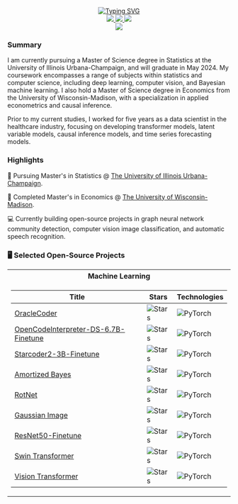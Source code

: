 <p align="center">
<a href="https://github.com/jordandeklerk">
    <img src="https://readme-typing-svg.demolab.com?font=Georgia&size=18&duration=2000&pause=100&multiline=true&width=500&height=80&lines=Jordan+Deklerk;Statistics+%7C+MS+Student+%7C+Data+Scientist;Deep+Learning+%7C+Coding+LLMs+%7C+Causal+Inference" alt="Typing SVG" />
</a>
<br/>

<a href="https://jordandeklerk.github.io">
    <img src="https://img.shields.io/badge/Website-red?style=flat-square">
</a>  
<!-- <a href="">
    <img src="https://img.shields.io/badge/PDF-Resume-red?style=flat-square&logo=adobe"> -->
</a>  
<a href="https://www.linkedin.com/in/jordandeklerk">
    <img src="https://img.shields.io/badge/-Linkedin-blue?style=flat-square&logo=linkedin">
</a>
<a href="mailto:deklerk3@illinois.edu">
    <img src="https://img.shields.io/badge/-Email-red?style=flat-square&logo=gmail&logoColor=white">

<br/> 

<a href="https://github.com/jordandeklerk">
    <img src="https://github-stats-alpha.vercel.app/api?username=jordandeklerk&cc=22272e&tc=37BCF6&ic=fff&bc=0000">
</a>

</p>

### Summary
I am currently pursuing a Master of Science degree in Statistics at the University of Illinois Urbana-Champaign, and will graduate in May 2024. My coursework encompasses a range of subjects within statistics and computer science, including deep learning, computer vision, and Bayesian machine learning. I also hold a Master of Science degree in Economics from the University of Wisconsin-Madison, with a specialization in applied econometrics and causal inference.

Prior to my current studies, I worked for five years as a data scientist in the healthcare industry, focusing on developing transformer models, latent variable models, causal inference models, and time series forecasting models.

### Highlights
📖 Pursuing Master's in Statistics @ [The University of Illinois Urbana-Champaign](https://stat.illinois.edu/academics/graduate-programs/ms-statistics). 

📖 Completed Master's in Economics @ [The University of Wisconsin-Madison](https://econ.wisc.edu).

💻 Currently building open-source projects in graph neural network community detection, computer vision image classification, and automatic speech recognition. 

### 🖥️ Selected Open-Source Projects
<table>
<tr><th>Machine Learning <tr><tr>
<tr><td>

|Title | Stars | Technologies|
|--|--|--|
| [OracleCoder](https://github.com/jordandeklerk/OracleCoder.git) | <img alt="Stars" src="https://img.shields.io/github/stars/jordandeklerk/OracleCoder?style=flat-square&labelColor=black"/> | ![PyTorch](https://img.shields.io/badge/PyTorch-black?style=flat-square&logo=pytorch)|
| [OpenCodeInterpreter-DS-6.7B-Finetune](https://github.com/jordandeklerk/OpenCodeInterpreter-Finetune-SQL.git) | <img alt="Stars" src="https://img.shields.io/github/stars/jordandeklerk/OpenCodeInterpreter-Finetune-SQL?style=flat-square&labelColor=black"/> | ![PyTorch](https://img.shields.io/badge/PyTorch-black?style=flat-square&logo=pytorch)|
| [Starcoder2-3B-Finetune](https://github.com/jordandeklerk/Starcoder2-Finetune-Code-Completion.git) | <img alt="Stars" src="https://img.shields.io/github/stars/jordandeklerk/Starcoder2-Finetune-Code-Completion?style=flat-square&labelColor=black"/> | ![PyTorch](https://img.shields.io/badge/PyTorch-black?style=flat-square&logo=pytorch)|
| [Amortized Bayes](https://github.com/jordandeklerk/amortized-bayes.git) | <img alt="Stars" src="https://img.shields.io/github/stars/jordandeklerk/amortized-bayes?style=flat-square&labelColor=black"/> | ![PyTorch](https://img.shields.io/badge/PyTorch-black?style=flat-square&logo=pytorch)|
| [RotNet](https://github.com/jordandeklerk/RotNet.git) | <img alt="Stars" src="https://img.shields.io/github/stars/jordandeklerk/RotNet?style=flat-square&labelColor=black"/> | ![PyTorch](https://img.shields.io/badge/PyTorch-black?style=flat-square&logo=pytorch)|
| [Gaussian Image](https://github.com/jordandeklerk/Gaussian-Image.git) | <img alt="Stars" src="https://img.shields.io/github/stars/jordandeklerk/Gaussian-Image?style=flat-square&labelColor=black"/> | ![PyTorch](https://img.shields.io/badge/PyTorch-black?style=flat-square&logo=pytorch)|
| [ResNet50-Finetune](https://github.com/jordandeklerk/ResNet-Finetune.git) | <img alt="Stars" src="https://img.shields.io/github/stars/jordandeklerk/ResNet-Finetune?style=flat-square&labelColor=black"/> | ![PyTorch](https://img.shields.io/badge/PyTorch-black?style=flat-square&logo=pytorch)|
| [Swin Transformer](https://github.com/jordandeklerk/SwinViT.git) | <img alt="Stars" src="https://img.shields.io/github/stars/jordandeklerk/SwinViT?style=flat-square&labelColor=black"/> | ![PyTorch](https://img.shields.io/badge/PyTorch-black?style=flat-square&logo=pytorch)|
| [Vision Transformer](https://github.com/jordandeklerk/ViT.git) | <img alt="Stars" src="https://img.shields.io/github/stars/jordandeklerk/ViT?style=flat-square&labelColor=black"/> | ![PyTorch](https://img.shields.io/badge/PyTorch-black?style=flat-square&logo=pytorch)|
